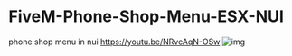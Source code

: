 # FiveM-Phone-Shop-Menu-ESX-NUI
phone shop menu in nui
https://youtu.be/NRvcAqN-OSw
![img](https://github.com/YT-Trekz/FiveM-Phone-Shop-Menu-ESX-NUI/assets/95730809/f94cb0dd-f648-49a3-8e58-73014bea49e6)
